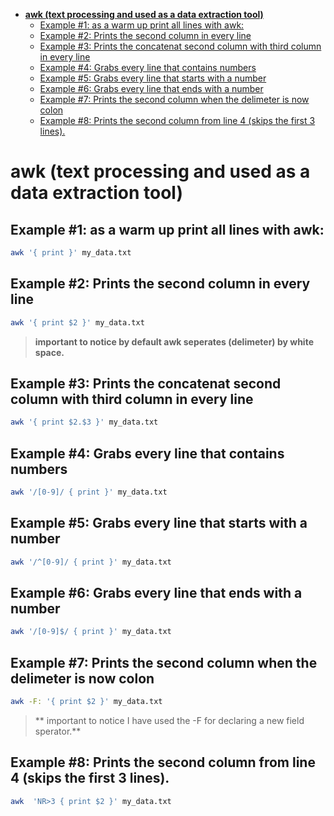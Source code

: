 <!--ts-->
   * [<strong>awk (text processing and used as a data extraction tool)</strong>](#awk-text-processing-and-used-as-a-data-extraction-tool)
      * [Example #1: as a warm up print all lines with awk:](#example-1-as-a-warm-up-print-all-lines-with-awk)
      * [Example #2: Prints the second column in every line](#example-2-prints-the-second-column-in-every-line)
      * [Example #3: Prints the concatenat second column with third column in every line](#example-3-prints-the-concatenat-second-column-with-third-column-in-every-line)
      * [Example #4: Grabs every line that contains numbers](#example-4-grabs-every-line-that-contains-numbers)
      * [Example #5: Grabs every line that starts with a number](#example-5-grabs-every-line-that-starts-with-a-number)
      * [Example #6: Grabs every line that ends with a number](#example-6-grabs-every-line-that-ends-with-a-number)
      * [Example #7: Prints the second column when the delimeter is now colon](#example-7-prints-the-second-column-when-the-delimeter-is-now-colon)
      * [Example #8: Prints the second column from line 4 (skips the first 3 lines).](#example-8-prints-the-second-column-from-line-4-skips-the-first-3-lines)

<!-- Added by: gil_diy, at: Wed 16 Feb 2022 19:13:19 IST -->

<!--te-->


# **awk (text processing and used as a data extraction tool)**

## Example #1: as a warm up print all lines with awk:
```bash
awk '{ print }' my_data.txt
```
## Example #2: Prints the second column in every line
```bash
awk '{ print $2 }' my_data.txt
```
 > **important to notice by default awk seperates (delimeter) by white space.**

## Example #3: Prints the concatenat second column with third column in every line

```bash
awk '{ print $2.$3 }' my_data.txt
```

## Example #4: Grabs every line that contains numbers

```bash
awk '/[0-9]/ { print }' my_data.txt
```

## Example #5: Grabs every line that starts with a number

```bash
awk '/^[0-9]/ { print }' my_data.txt
```

## Example #6: Grabs every line that ends with a number

```bash
awk '/[0-9]$/ { print }' my_data.txt
```
## Example #7: Prints the second column when the delimeter is now colon

```bash
awk -F: '{ print $2 }' my_data.txt
```
> ** important to notice I have used the -F for declaring a new field sperator.**

## Example #8: Prints the second column from line 4 (skips the first 3 lines).

```bash
awk  'NR>3 { print $2 }' my_data.txt
```
